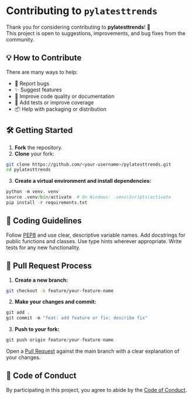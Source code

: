 # Contributing to `pylatesttrends`

Thank you for considering contributing to **pylatesttrends**! 🚀  
This project is open to suggestions, improvements, and bug fixes from the community.

## 💡 How to Contribute

There are many ways to help:

- 🐛 Report bugs
- ✨ Suggest features
- 🧹 Improve code quality or documentation
- 🧪 Add tests or improve coverage
- 📦 Help with packaging or distribution

## 🛠️ Getting Started

1. **Fork** the repository.
2. **Clone** your fork:
 ```bash
 git clone https://github.com/<your-username>/pylatesttrends.git
 cd pylatesttrends
```

3. **Create a virtual environment and install dependencies:**
```python
python -m venv. venv
source .venv/bin/activate  # On Windows: .venv\Scripts\activate
pip install -r requirements.txt
```

## 🧾 Coding Guidelines
Follow [PEP8](https://pep8.org/) and use clear, descriptive variable names.
Add docstrings for public functions and classes.
Use type hints wherever appropriate.
Write tests for any new functionality.

## 🔁 Pull Request Process

1. **Create a new branch:**

```bash
git checkout -b feature/your-feature-name
```

2. **Make your changes and commit:**

```python
git add .
git commit -m "feat: add feature or fix: describe fix"
```

3. **Push to your fork:**

```python
git push origin feature/your-feature-name
```

Open a [Pull Request](https://github.com/faraasat/pylatesttrends/pulls) against the main branch with a clear explanation of your changes.

## 🤝 Code of Conduct

By participating in this project, you agree to abide by the [Code of Conduct](https://github.com/faraasat/pylatesttrends/blob/main/CODE_OF_CONDUCT.md).
